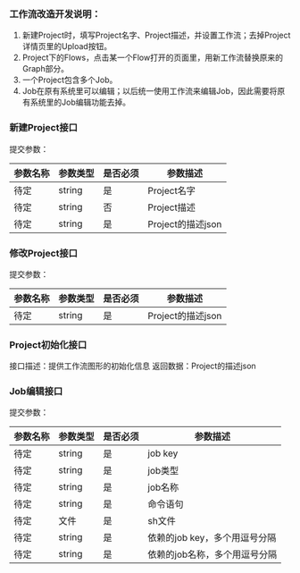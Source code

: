 ### 工作流改造开发说明：
1. 新建Project时，填写Project名字、Project描述，并设置工作流；去掉Project详情页里的Upload按钮。
1. Project下的Flows，点击某一个Flow打开的页面里，用新工作流替换原来的Graph部分。
1. 一个Project包含多个Job。
1. Job在原有系统里可以编辑；以后统一使用工作流来编辑Job，因此需要将原有系统里的Job编辑功能去掉。

### 新建Project接口
提交参数：

参数名称 | 参数类型 | 是否必须 | 参数描述
--- | --- | --- | ---
待定 | string | 是 | Project名字
待定 | string | 否 | Project描述
待定 | string | 是 | Project的描述json

### 修改Project接口
提交参数：

参数名称 | 参数类型 | 是否必须 | 参数描述
--- | --- | --- | ---
待定 | string | 是 | Project的描述json

### Project初始化接口
接口描述：提供工作流图形的初始化信息
返回数据：Project的描述json

### Job编辑接口
提交参数：

参数名称 | 参数类型 | 是否必须 | 参数描述
--- | --- | --- | ---
待定 | string | 是 | job key
待定 | string | 是 | job类型
待定 | string | 是 | job名称
待定 | string | 是 | 命令语句
待定 | 文件 | 是 | sh文件
待定 | string | 是 | 依赖的job key，多个用逗号分隔
待定 | string | 是 | 依赖的job名称，多个用逗号分隔


